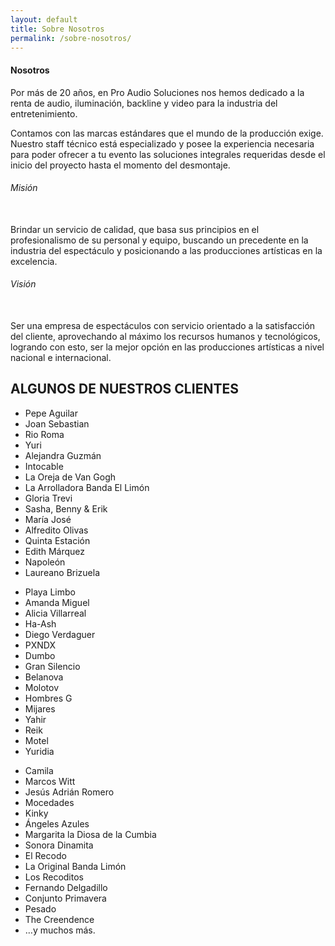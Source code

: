 ```yaml
---
layout: default
title: Sobre Nosotros
permalink: /sobre-nosotros/
---
```



<div class="nosotros-white py-5">
  <div class="container">
    <div class="row">
      <div class="col-sm-9 px-5">
        <h4 class="sect-title">Nosotros</h4>
        <p class="lead">
          Por más de 20 años, en Pro Audio Soluciones nos hemos dedicado a la renta de audio, iluminación, backline y video para la industria del entretenimiento.
        </p>
        <p class="lead">
          Contamos con las marcas estándares que el mundo de la producción exige. Nuestro staff técnico está especializado y posee la experiencia necesaria para poder ofrecer a tu evento las soluciones integrales requeridas desde el inicio del proyecto hasta el momento del desmontaje.
        </p>
        <div class="row pt-3">
          <div class="col-sm-6">
            <h6 class="sect-title">Misión</h6>
            <br>
            Brindar un servicio de calidad, que basa sus principios en el profesionalismo de su personal y equipo, buscando un precedente en la industria del espectáculo y posicionando a las producciones artísticas en la excelencia.
          </div>
          <div class="col-sm-6">
            <h6 class="sect-title">Visión</h6>
            <br>
            Ser una empresa de espectáculos con servicio orientado a la satisfacción del cliente, aprovechando al máximo los recursos humanos y tecnológicos, logrando con esto, ser la mejor opción en las producciones artísticas a nivel nacional e internacional.
          </div>
        </div>
      </div>
    </div>
  </div>
</div>
<div class="nosotros-blue py-5 text-light">
  <div class="container">
    <h2 class="text-uppercase">ALGUNOS DE NUESTROS CLIENTES</h2>
    <div class="row">
      <div class="col-sm-3">
        <ul>
          <li>Pepe Aguilar</li>
          <li>Joan Sebastian</li>
          <li>Rio Roma</li>
          <li>Yuri</li>
          <li>Alejandra Guzmán</li>
          <li>Intocable</li>
          <li>La Oreja de Van Gogh</li>
          <li>La Arrolladora Banda El Limón</li>
          <li>Gloria Trevi</li>
          <li>Sasha, Benny & Erik</li>
          <li>María José</li>
          <li>Alfredito Olivas</li>
          <li>Quinta Estación</li>
          <li>Edith Márquez</li>
          <li>Napoleón</li>
          <li>Laureano Brizuela</li>
        </ul>
      </div>
      <div class="col-sm-3">
        <ul>
          <li>Playa Limbo</li>
          <li>Amanda Miguel</li>
          <li>Alicia Villarreal</li>
          <li>Ha-Ash</li>
          <li>Diego Verdaguer</li>
          <li>PXNDX</li>
          <li>Dumbo</li>
          <li>Gran Silencio</li>
          <li>Belanova</li>
          <li>Molotov</li>
          <li>Hombres G</li>
          <li>Mijares</li>
          <li>Yahir</li>
          <li>Reik</li>
          <li>Motel</li>
          <li>Yuridia</li>
        </ul>
      </div>
      <div class="col-sm-3">
        <ul>
          <li>Camila</li>
          <li>Marcos Witt</li>
          <li>Jesús Adrián Romero</li>
          <li>Mocedades</li>
          <li>Kinky</li>
          <li>Ángeles Azules</li>
          <li>Margarita la Diosa de la Cumbia</li>
          <li>Sonora Dinamita</li>
          <li>El Recodo</li>
          <li>La Original Banda Limón</li>
          <li>Los Recoditos</li>
          <li>Fernando Delgadillo</li>
          <li>Conjunto Primavera</li>
          <li>Pesado</li>
          <li>The Creendence</li>
          <li>…y muchos más.</li>
        </ul>
      </div>
    </div>
  </div>
</div>
